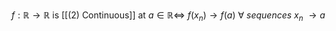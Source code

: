 $f : \mathbb{R} \rightarrow \mathbb{R}$ is [[(2) Continuous]] at $a \in \mathbb{R} \iff$
	$f(x_n) \rightarrow f(a)  \ \forall  \ sequences \ x_n \  \rightarrow a$
	